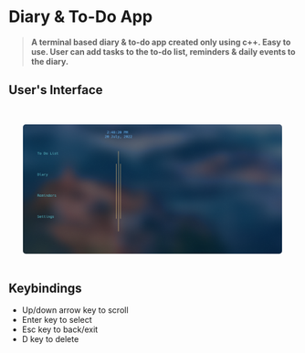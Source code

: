<!-- <div style="padding: 16px 16px; background: linear-gradient(135deg, #333, #111"> -->

# Diary &amp; To-Do App

>**A terminal based diary & to-do app created only using c++. Easy to use. User can add tasks to the to-do list, reminders & daily events to the diary.**

## User's Interface

<div style="display: flex; justify-content: center; margin: 48px 0">
  <img src="./mainMenu.png" style="border-radius: 5px;  width: 90%;">
</div>

## Keybindings

- Up/down arrow key to scroll
- Enter key to select
- Esc key to back/exit
- D key to delete

<!-- </div> -->
